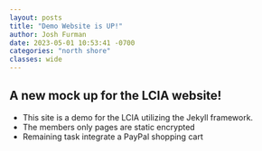 ```yaml
---
layout: posts
title: "Demo Website is UP!"
author: Josh Furman
date: 2023-05-01 10:53:41 -0700
categories: "north shore"
classes: wide
---
```

## A new mock up for the LCIA website!

- This site is a demo for the LCIA utilizing the Jekyll framework. 
- The members only pages are static encrypted
- Remaining task integrate a PayPal shopping cart
